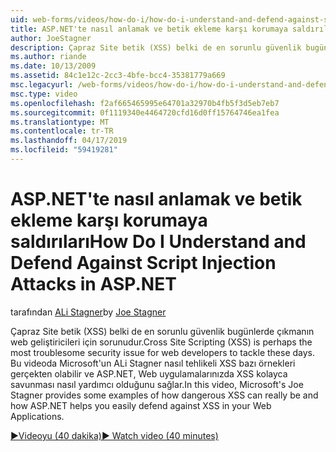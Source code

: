 ```yaml
---
uid: web-forms/videos/how-do-i/how-do-i-understand-and-defend-against-script-injection-attacks-in-aspnet
title: ASP.NET'te nasıl anlamak ve betik ekleme karşı korumaya saldırıları | Microsoft Docs
author: JoeStagner
description: Çapraz Site betik (XSS) belki de en sorunlu güvenlik bugünlerde çıkmanın web geliştiricileri için sorunudur. Bu videoda Microsoft'un ALi Stagner pro...
ms.author: riande
ms.date: 10/13/2009
ms.assetid: 84c1e12c-2cc3-4bfe-bcc4-35381779a669
msc.legacyurl: /web-forms/videos/how-do-i/how-do-i-understand-and-defend-against-script-injection-attacks-in-aspnet
msc.type: video
ms.openlocfilehash: f2af665465995e64701a32970b4fb5f3d5eb7eb7
ms.sourcegitcommit: 0f1119340e4464720cfd16d0ff15764746ea1fea
ms.translationtype: MT
ms.contentlocale: tr-TR
ms.lasthandoff: 04/17/2019
ms.locfileid: "59419281"
---
```

# <a name="how-do-i-understand-and-defend-against-script-injection-attacks-in-aspnet"></a><span data-ttu-id="42b01-104">ASP.NET'te nasıl anlamak ve betik ekleme karşı korumaya saldırıları</span><span class="sxs-lookup"><span data-stu-id="42b01-104">How Do I Understand and Defend Against Script Injection Attacks in ASP.NET</span></span>

<span data-ttu-id="42b01-105">tarafından [ALi Stagner](https://github.com/JoeStagner)</span><span class="sxs-lookup"><span data-stu-id="42b01-105">by [Joe Stagner](https://github.com/JoeStagner)</span></span>

<span data-ttu-id="42b01-106">Çapraz Site betik (XSS) belki de en sorunlu güvenlik bugünlerde çıkmanın web geliştiricileri için sorunudur.</span><span class="sxs-lookup"><span data-stu-id="42b01-106">Cross Site Scripting (XSS) is perhaps the most troublesome security issue for web developers to tackle these days.</span></span> <span data-ttu-id="42b01-107">Bu videoda Microsoft'un ALi Stagner nasıl tehlikeli XSS bazı örnekleri gerçekten olabilir ve ASP.NET, Web uygulamalarınızda XSS kolayca savunması nasıl yardımcı olduğunu sağlar.</span><span class="sxs-lookup"><span data-stu-id="42b01-107">In this video, Microsoft's Joe Stagner provides some examples of how dangerous XSS can really be and how ASP.NET helps you easily defend against XSS in your Web Applications.</span></span>

[<span data-ttu-id="42b01-108">&#9654;Videoyu (40 dakika)</span><span class="sxs-lookup"><span data-stu-id="42b01-108">&#9654; Watch video (40 minutes)</span></span>](https://channel9.msdn.com/Blogs/ASP-NET-Site-Videos/how-do-i-understand-and-defend-against-script-injection-attacks-in-aspnet)
